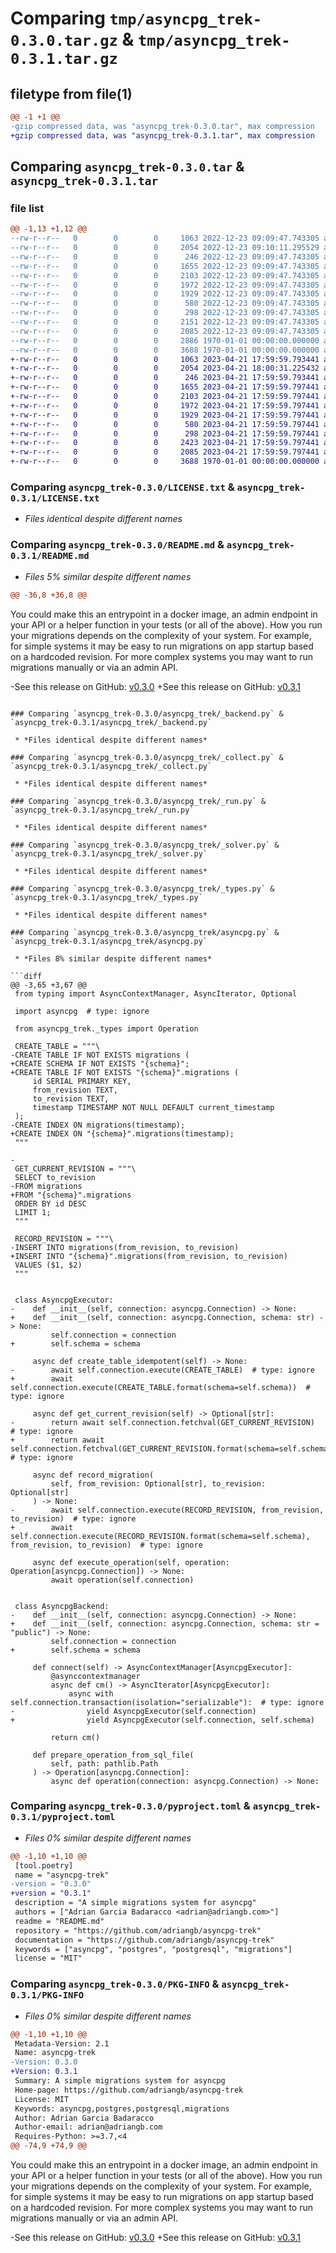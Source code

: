 # Comparing `tmp/asyncpg_trek-0.3.0.tar.gz` & `tmp/asyncpg_trek-0.3.1.tar.gz`

## filetype from file(1)

```diff
@@ -1 +1 @@
-gzip compressed data, was "asyncpg_trek-0.3.0.tar", max compression
+gzip compressed data, was "asyncpg_trek-0.3.1.tar", max compression
```

## Comparing `asyncpg_trek-0.3.0.tar` & `asyncpg_trek-0.3.1.tar`

### file list

```diff
@@ -1,13 +1,12 @@
--rw-r--r--   0        0        0     1063 2022-12-23 09:09:47.743305 asyncpg_trek-0.3.0/LICENSE.txt
--rw-r--r--   0        0        0     2054 2022-12-23 09:10:11.295529 asyncpg_trek-0.3.0/README.md
--rw-r--r--   0        0        0      246 2022-12-23 09:09:47.743305 asyncpg_trek-0.3.0/asyncpg_trek/__init__.py
--rw-r--r--   0        0        0     1655 2022-12-23 09:09:47.743305 asyncpg_trek-0.3.0/asyncpg_trek/_backend.py
--rw-r--r--   0        0        0     2103 2022-12-23 09:09:47.743305 asyncpg_trek-0.3.0/asyncpg_trek/_collect.py
--rw-r--r--   0        0        0     1972 2022-12-23 09:09:47.743305 asyncpg_trek-0.3.0/asyncpg_trek/_run.py
--rw-r--r--   0        0        0     1929 2022-12-23 09:09:47.743305 asyncpg_trek-0.3.0/asyncpg_trek/_solver.py
--rw-r--r--   0        0        0      580 2022-12-23 09:09:47.743305 asyncpg_trek-0.3.0/asyncpg_trek/_types.py
--rw-r--r--   0        0        0      298 2022-12-23 09:09:47.743305 asyncpg_trek-0.3.0/asyncpg_trek/_typing.py
--rw-r--r--   0        0        0     2151 2022-12-23 09:09:47.743305 asyncpg_trek-0.3.0/asyncpg_trek/asyncpg.py
--rw-r--r--   0        0        0     2085 2022-12-23 09:09:47.743305 asyncpg_trek-0.3.0/pyproject.toml
--rw-r--r--   0        0        0     2886 1970-01-01 00:00:00.000000 asyncpg_trek-0.3.0/setup.py
--rw-r--r--   0        0        0     3688 1970-01-01 00:00:00.000000 asyncpg_trek-0.3.0/PKG-INFO
+-rw-r--r--   0        0        0     1063 2023-04-21 17:59:59.793441 asyncpg_trek-0.3.1/LICENSE.txt
+-rw-r--r--   0        0        0     2054 2023-04-21 18:00:31.225432 asyncpg_trek-0.3.1/README.md
+-rw-r--r--   0        0        0      246 2023-04-21 17:59:59.793441 asyncpg_trek-0.3.1/asyncpg_trek/__init__.py
+-rw-r--r--   0        0        0     1655 2023-04-21 17:59:59.797441 asyncpg_trek-0.3.1/asyncpg_trek/_backend.py
+-rw-r--r--   0        0        0     2103 2023-04-21 17:59:59.797441 asyncpg_trek-0.3.1/asyncpg_trek/_collect.py
+-rw-r--r--   0        0        0     1972 2023-04-21 17:59:59.797441 asyncpg_trek-0.3.1/asyncpg_trek/_run.py
+-rw-r--r--   0        0        0     1929 2023-04-21 17:59:59.797441 asyncpg_trek-0.3.1/asyncpg_trek/_solver.py
+-rw-r--r--   0        0        0      580 2023-04-21 17:59:59.797441 asyncpg_trek-0.3.1/asyncpg_trek/_types.py
+-rw-r--r--   0        0        0      298 2023-04-21 17:59:59.797441 asyncpg_trek-0.3.1/asyncpg_trek/_typing.py
+-rw-r--r--   0        0        0     2423 2023-04-21 17:59:59.797441 asyncpg_trek-0.3.1/asyncpg_trek/asyncpg.py
+-rw-r--r--   0        0        0     2085 2023-04-21 17:59:59.797441 asyncpg_trek-0.3.1/pyproject.toml
+-rw-r--r--   0        0        0     3688 1970-01-01 00:00:00.000000 asyncpg_trek-0.3.1/PKG-INFO
```

### Comparing `asyncpg_trek-0.3.0/LICENSE.txt` & `asyncpg_trek-0.3.1/LICENSE.txt`

 * *Files identical despite different names*

### Comparing `asyncpg_trek-0.3.0/README.md` & `asyncpg_trek-0.3.1/README.md`

 * *Files 5% similar despite different names*

```diff
@@ -36,8 +36,8 @@
 ```
 
 You could make this an entrypoint in a docker image, an admin endpoint in your API or a helper function in your tests (or all of the above).
 How you run your migrations depends on the complexity of your system.
 For example, for simple systems it may be easy to run migrations on app startup based on a hardcoded revision.
 For more complex systems you may want to run migrations manually or via an admin API.
 
-See this release on GitHub: [v0.3.0](https://github.com/adriangb/asyncpg-trek/releases/tag/0.3.0)
+See this release on GitHub: [v0.3.1](https://github.com/adriangb/asyncpg-trek/releases/tag/0.3.1)
```

### Comparing `asyncpg_trek-0.3.0/asyncpg_trek/_backend.py` & `asyncpg_trek-0.3.1/asyncpg_trek/_backend.py`

 * *Files identical despite different names*

### Comparing `asyncpg_trek-0.3.0/asyncpg_trek/_collect.py` & `asyncpg_trek-0.3.1/asyncpg_trek/_collect.py`

 * *Files identical despite different names*

### Comparing `asyncpg_trek-0.3.0/asyncpg_trek/_run.py` & `asyncpg_trek-0.3.1/asyncpg_trek/_run.py`

 * *Files identical despite different names*

### Comparing `asyncpg_trek-0.3.0/asyncpg_trek/_solver.py` & `asyncpg_trek-0.3.1/asyncpg_trek/_solver.py`

 * *Files identical despite different names*

### Comparing `asyncpg_trek-0.3.0/asyncpg_trek/_types.py` & `asyncpg_trek-0.3.1/asyncpg_trek/_types.py`

 * *Files identical despite different names*

### Comparing `asyncpg_trek-0.3.0/asyncpg_trek/asyncpg.py` & `asyncpg_trek-0.3.1/asyncpg_trek/asyncpg.py`

 * *Files 8% similar despite different names*

```diff
@@ -3,65 +3,67 @@
 from typing import AsyncContextManager, AsyncIterator, Optional
 
 import asyncpg  # type: ignore
 
 from asyncpg_trek._types import Operation
 
 CREATE_TABLE = """\
-CREATE TABLE IF NOT EXISTS migrations (
+CREATE SCHEMA IF NOT EXISTS "{schema}";
+CREATE TABLE IF NOT EXISTS "{schema}".migrations (
     id SERIAL PRIMARY KEY,
     from_revision TEXT,
     to_revision TEXT,
     timestamp TIMESTAMP NOT NULL DEFAULT current_timestamp
 );
-CREATE INDEX ON migrations(timestamp);
+CREATE INDEX ON "{schema}".migrations(timestamp);
 """
 
-
 GET_CURRENT_REVISION = """\
 SELECT to_revision
-FROM migrations
+FROM "{schema}".migrations
 ORDER BY id DESC
 LIMIT 1;
 """
 
 RECORD_REVISION = """\
-INSERT INTO migrations(from_revision, to_revision)
+INSERT INTO "{schema}".migrations(from_revision, to_revision)
 VALUES ($1, $2)
 """
 
 
 class AsyncpgExecutor:
-    def __init__(self, connection: asyncpg.Connection) -> None:
+    def __init__(self, connection: asyncpg.Connection, schema: str) -> None:
         self.connection = connection
+        self.schema = schema
 
     async def create_table_idempotent(self) -> None:
-        await self.connection.execute(CREATE_TABLE)  # type: ignore
+        await self.connection.execute(CREATE_TABLE.format(schema=self.schema))  # type: ignore
 
     async def get_current_revision(self) -> Optional[str]:
-        return await self.connection.fetchval(GET_CURRENT_REVISION)  # type: ignore
+        return await self.connection.fetchval(GET_CURRENT_REVISION.format(schema=self.schema))  # type: ignore
 
     async def record_migration(
         self, from_revision: Optional[str], to_revision: Optional[str]
     ) -> None:
-        await self.connection.execute(RECORD_REVISION, from_revision, to_revision)  # type: ignore
+        await self.connection.execute(RECORD_REVISION.format(schema=self.schema), from_revision, to_revision)  # type: ignore
 
     async def execute_operation(self, operation: Operation[asyncpg.Connection]) -> None:
         await operation(self.connection)
 
 
 class AsyncpgBackend:
-    def __init__(self, connection: asyncpg.Connection) -> None:
+    def __init__(self, connection: asyncpg.Connection, schema: str = "public") -> None:
         self.connection = connection
+        self.schema = schema
 
     def connect(self) -> AsyncContextManager[AsyncpgExecutor]:
         @asynccontextmanager
         async def cm() -> AsyncIterator[AsyncpgExecutor]:
             async with self.connection.transaction(isolation="serializable"):  # type: ignore
-                yield AsyncpgExecutor(self.connection)
+                yield AsyncpgExecutor(self.connection, self.schema)
 
         return cm()
 
     def prepare_operation_from_sql_file(
         self, path: pathlib.Path
     ) -> Operation[asyncpg.Connection]:
         async def operation(connection: asyncpg.Connection) -> None:
```

### Comparing `asyncpg_trek-0.3.0/pyproject.toml` & `asyncpg_trek-0.3.1/pyproject.toml`

 * *Files 0% similar despite different names*

```diff
@@ -1,10 +1,10 @@
 [tool.poetry]
 name = "asyncpg-trek"
-version = "0.3.0"
+version = "0.3.1"
 description = "A simple migrations system for asyncpg"
 authors = ["Adrian Garcia Badaracco <adrian@adriangb.com>"]
 readme = "README.md"
 repository = "https://github.com/adriangb/asyncpg-trek"
 documentation = "https://github.com/adriangb/asyncpg-trek"
 keywords = ["asyncpg", "postgres", "postgresql", "migrations"]
 license = "MIT"
```

### Comparing `asyncpg_trek-0.3.0/PKG-INFO` & `asyncpg_trek-0.3.1/PKG-INFO`

 * *Files 0% similar despite different names*

```diff
@@ -1,10 +1,10 @@
 Metadata-Version: 2.1
 Name: asyncpg-trek
-Version: 0.3.0
+Version: 0.3.1
 Summary: A simple migrations system for asyncpg
 Home-page: https://github.com/adriangb/asyncpg-trek
 License: MIT
 Keywords: asyncpg,postgres,postgresql,migrations
 Author: Adrian Garcia Badaracco
 Author-email: adrian@adriangb.com
 Requires-Python: >=3.7,<4
@@ -74,9 +74,9 @@
 ```
 
 You could make this an entrypoint in a docker image, an admin endpoint in your API or a helper function in your tests (or all of the above).
 How you run your migrations depends on the complexity of your system.
 For example, for simple systems it may be easy to run migrations on app startup based on a hardcoded revision.
 For more complex systems you may want to run migrations manually or via an admin API.
 
-See this release on GitHub: [v0.3.0](https://github.com/adriangb/asyncpg-trek/releases/tag/0.3.0)
+See this release on GitHub: [v0.3.1](https://github.com/adriangb/asyncpg-trek/releases/tag/0.3.1)
```

